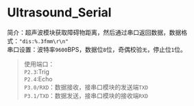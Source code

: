 # Ultrasound_Serial
简介：超声波模块获取障碍物距离，然后通过串口返回数据，数据格式：`"dis:%.3fmm\r\n"`  
串口设置：波特率`9600`BPS，数据位`8`位，奇偶校验`无`，停止位`1`位。  
>使用端口：  
`P2.3`:Trig  
`P2.4`:Echo  
`P3.0/RXD`：数据接收，接串口模块的发送端`TXD`  
`P3.1/TXD`：数据发送，接串口模块的接收端`RXD`